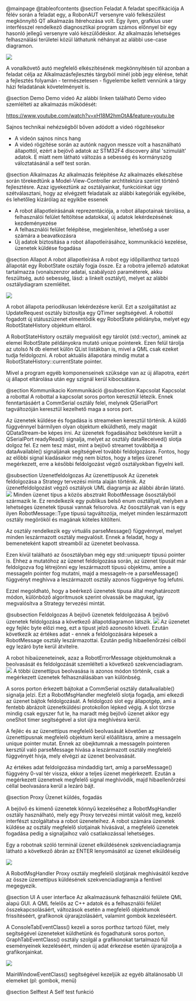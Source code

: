 @mainpage
@tableofcontents
@section Feladat A feladat specifikációja
A félév során a feladat egy, a RobonAUT versenyre való felkészülést megkönnyítő QT alkalmazás ltérehozása volt. Egy ilyen, grafkius user interfésszel rendelkező diagnosztikai program számos előnnyel bír egy hasonló jellegű versenyre való készülődéskor. Az alkalmazás lehetséges felhasználási területei közül láthatunk néhányat az alábbi use-case diagramon.

![](umldiagrams/use_case.jpg)

A vonalkövető autó megfelelő elkészítésének megkönnyítésén túl azonban a feladat célja az Alkalmazásfejlesztés tárgyból minél jobb jegy elérése, tehát a fejlesztés folyamán - természetesen - figyelembe kellett vennünk a tárgy házi feladatának követelményeit is.

@section Demo Demo videó
Az alábbi linken található Demo video szemlélteti az alkalmazás működését:


https://www.youtube.com/watch?v=xH18M2hmOtA&feature=youtu.be


Sajnos technikai nehézségből bőven adódott a videó rögzítésekor
- A videón sajnos nincs hang
- A videó rögzítése során az autónk nagyon messze volt a használható állapottól, ezért a bejövő adatok az STM32F4 discovery által 'szimulált' adatok. E miatt nem látható változás a sebesség és kormányszög váloztatásánál a self test során.

@section Alkalmazas Az alkalmazás felépítése
Az alkalmazés elkészítése során törekedtünk a Model-View-Controller archtitektúra szerint történő fejlesztésre. Azaz igyekeztünk az osztályainkat, funkcióinkat úgy szétválasztani, hogy az elvégzett feladataik az alábbi kategóriák egyikébe, és lehetőleg kizárólag az egyikbe essenek
- A robot állapotleírásának reprezentációja, a robot állapotainak tárolása, a felhasználói felület feltöltése adatokkal, új adatok lekérdezésének kezdeményezése
- A felhasználói felület felépítése, megjelenítése, lehetőség a user számára a beavatkozásra
- Új adatok biztosítása a robot állapotleírásához, kommunikáció kezelése, üzenetek küldése fogadása

@section Allapot A robot állapotleírása
A robot egy időpillanthoz tartozó állapotát egy RobotState osztály fogja össze. Ez a robotra jellemző adatokat tartalmazza (vonalszenzor adatai, szabályozó paraméterek, akku feszültség, autó sebesség, lásd: a linkelt osztályt), melyet az alábbi osztálydiagram szemléltet.

![](umldiagrams/robotstate.jpg)

A robot állapota periodikusan lekérdezésre kerül. Ezt a szolgáltatást az UpdateRequest osztály biztosítja egy QTimer segítségével. A robottól fogadott új státuszüzenet elmentődik egy RobotState példányba, melyet egy RobotStateHistory objektum eltárol.

A RobotStateHistory osztály megvalósít egy tárolót (std::vector), aminek az elemei RobotState példányokra mutató unique pointerek. Ezen felül tárolja az utolsó N db elemet külön QList listákban is, mivel a QML csak ezeket tudja feldolgozni. A robot aktuális állapotára mindig mutat a RobotStateHistory::currentState pointer.

Mivel a program egyéb komponenseinek szüksége van az új állapotra, ezért új állapot eltárolása után egy szignál kerül kibocsátásra.

@section Kommunikacio Kommunikáció
@subsection Kapcsolat Kapcsolat a robottal
A robottal a kapcsolat soros porton keresztül létezik. Ennek fenntartásáért a CommSerial osztály felel, melynek QSerialPort tagváltozóján keresztül kezelhető maga a soros port.

Az üzenetek küldése és fogadása is streameken keresztül történik. A küldő függvénnyel bármilyen olyan objektum elküldhető, mely magát QDataStream-be képes írni. Az üzenetek fogadásához bekötésre került a QSerialPort readyRead() signalja, melyet az osztály dataReceived() slotja dolgoz fel. Ez nem tesz mást, mint a bejövő streamet továbbítja a dataAvailable() signaljának segítségével további feldolgozásra. Fontos, hogy az előbbi signal kiadásakor még nem biztos, hogy a teljes üzenet megérkezett, erre a későbbi feldolgozást végző osztályokban figyelni kell.

@subsection Uzenetfeldolgozas Az üzenettípusok
Az üzenetek feldolgozása a Strategy tervezési minta alaján történik. Az üzenetfeldolgozást végző osztályok UML diagramja az alábbi ábrán látató.
![](umldiagrams/RobotMessage.jpg)
Minden üzenet típus a közös absztrakt RobotMessage ősosztályból származik le. Ez rendelkezik egy publikus belső enum osztállyal, melyben a lehetséges üzenetek típusai vannak felsorolva. Az ősosztálynak van is egy ilyen RobotMessage::Type típusú tagváltozója, melyet minden leszármazott osztály megörököl és magának köteles kitölteni.

Az osztály rendelkezik egy virtuális parseMessage() függvénnyel, melyet minden leszármazott osztály megvalósít. Ennek a feladat, hogy a bemeneteként kapott streamből az üzenetet beolvassa.

Ezen kívül található az ősosztályban még egy std::uniqueptr<RobotMessage> típusú pointer is. Ehhez a mutatóhoz az üzenet feldolgozása során, az üzenet típusát már feldolgozva fog létrejönni egy leszármazott típusú objektmu, amire a messageIn pointer fog mutatni, majd a messageIn-re a parseMessage() függvényt meghívva a leszármazott osztály azonos függvénye fog lefutni.

Ezzel megoldható, hogy a beérkező üzenetek típusa által meghatározott módon, különböző algoritmusok szerint olvassák be magukat, így megvalósítva a Strategy tervezési mintát.  

@subsection Feldolgozas A bejövő üzenetek feldolgozása
A bejövő üzenetek feldolgozása a következő állapotdiagramon látszik.
![](umldiagrams/protocol.jpg)
Az üzenetet egy fejléc byte előzi meg, ezt a típust jelző azonosító követi. Ezután következik az értékes adat - ennek a feldolgozására képesek a RobotMessage osztály leszármazottai. Ezután pedig hibaellenőrzési célból egy lezáró byte kerül átvitelre.

A robot hibaüzeneteinek, azaz a RobotErrorMessage objektumoknak a beolvasását és feldolgozását szemlélteti a következő szekvenciadiagram.
![](umldiagrams/SequenceDiagramErrorParse.jpg)
A többi üzenettípus beolvasása is azonos módon történik, csak a megérkezett üzenetek felhasználásában van különbség.

A soros porton érkezett bájtokat a CommSerial osztály dataAvailable() signalja jelzi. Ezt a RobotMsgHandler megfelelő slotja fogadja, ami elkezdi az üzenet bájtok feldolgozását. A feldolgozó slot egy állapotgép, ami a fentebb ábrázolt üzenetküldési protokollon lépked végig. A slot törzse mindig csak egyszer fut le, ha maradt még bejövő üzenet akkor egy oneShot timer segítségével a slot újra meghívésra kerül.

A fejléc és az üzenettípus megfelelő beolvasását követően az üzenettípusnak megfelelő objektum kerül előállításra, amire a messageIn unique pointer mutat. Ennek az obejktumnak a messageIn pointeren kersztül való parseMessage hívása a leszármazott osztály megfelelő függvényét hívja, mely elvégzi az üzenet beolvasását.

Az értékes adat feldolgozása mindaddig tart, amíg a parseMessage() függvény 0-val tér vissza, ekkor a teljes üzenet megérkezett. Ezután  a megérkezett üzenetnek megfelelő signal meghívódik, majd hibaellenőrzési céllal beolvasásra kerül a lezáró bájt.

@section Proxy Üzenet küldés, fogadás

A bejövő és kimenő üzenetek könnyű kezeléséhez a RobotMsgHandler osztály használható, mely egy Proxy tervezési mintát valósít meg, kezelő interfészt szolgáltatva a robot üzeneteihez. A robot számára üzenetek küldése az osztály megfelelő slotjainak hívásával, a megfelelő üzenetek fogadása pedig a signaljaihoz való csatlakozással lehetséges.

Egy a robotnak szóló terminál üzenet elküldésének szekvenciadiagramja látható a következő ábrán az ENTER lenyomásától az üzenet elküldéséig

![](umldiagrams/sendseq.jpg)

A RobotMsgHandler Proxy osztály megfelelő slotjának meghívásától kezdve az össze üzenettípus küldésének szekvenciadiagramja a fentivel megegyezik.

@section UI A user interface
Az alkalmazásunk felhasználói felülete QML alapú GUI. A QML felelős az C++ adatok és a felhasználói felület összekapcsolásáért, változások esetén a megfelelő objektumok frissítéséért, grafikonok újrarajzolásáért, valamint gombok kezeléséért.

A ConsoleTabEventClass() kezeli a soros porthoz tartozó fület, mely segítségével üzeneteket küldhetünk és fogadhatunk soros porton, GraphTabEventClass() osztály szolgál a grafikonokat tartalmazó fül eseményeinek kezeléséért, minden új adat érkezése esetén újrarajzolja a grafikonjainkat.

![](umldiagrams/ui.jpg)

MainWindowEventClass() segítségével kezeljük az egyéb általánosabb UI elemeket (pl: gombok, menü)


@section Selftest A Self test funkció

